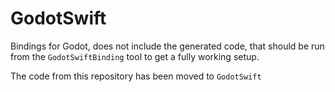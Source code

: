 # GodotSwift

Bindings for Godot, does not include the generated code, that should be run from the 
`GodotSwiftBinding` tool to get a fully working setup.

The code from this repository has been moved to `GodotSwift`

